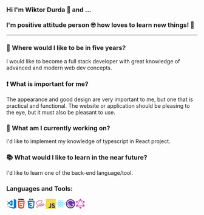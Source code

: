 ### Hi I'm Wiktor Durda 👋 and ... <br><br> I'm positive attitude person 🤓 how loves to learn new things! 🚀

***

### 🔮 Where would I like to be in five years?
I would like to become a full stack developer with great knowledge of advanced and modern web dev concepts.

### ❗ What is important for me?
The appearance and good design are very important to me, but one that is practical and functional. The website or application should be pleasing to the eye, but it must also be pleasant to use.

### 🔭 What am I currently working on?
I'd like to implement my knowledge of typescript in React project.

### 📚 What would I like to learn in the near future?
I'd like to learn one of the back-end language/tool.

### Languages and Tools:

<img align="left" alt="Visual Studio Code" width="26px" src="https://github.com/WiktorDurda/WiktorDurda/blob/master/images/visual-studio-code.png?raw=true" />
<img align="left" alt="HTML5" width="26px" src="images/html.png" />
<img align="left" alt="CSS3" width="26px" src="images/css.png" />
<img align="left" alt="Sass" width="26px" src="images/sass.png" />
<img align="left" alt="JavaScript" width="26px" src="images/javascript.png" />
<img align="left" alt="React" width="26px" src="images/react.png" />
<img align="left" alt="Gatsby" width="26px" src="images/gatsby.png" />
<img align="left" alt="GraphQL" width="26px" src="images/graphql.png" />

<!--
**WiktorDurda/WiktorDurda** is a ✨ _special_ ✨ repository because its `README.md` (this file) appears on your GitHub profile.

Here are some ideas to get you started:

- 🔭 I’m currently working on ...
- 🌱 I’m currently learning ...
- 👯 I’m looking to collaborate on ...
- 🤔 I’m looking for help with ...
- 💬 Ask me about ...
- 📫 How to reach me: ...
- 😄 Pronouns: ...
- ⚡ Fun fact: ...
-->
